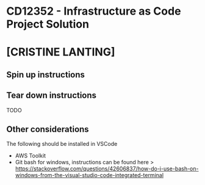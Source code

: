 # CD12352 - Infrastructure as Code Project Solution
# [CRISTINE LANTING]

## Spin up instructions

## Tear down instructions
TODO

## Other considerations
The following should be installed in VSCode
- AWS Toolkit
- Git bash for windows, instructions can be found here > https://stackoverflow.com/questions/42606837/how-do-i-use-bash-on-windows-from-the-visual-studio-code-integrated-terminal
